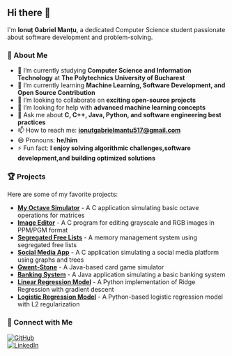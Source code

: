 ## Hi there 👋  

I'm **Ionuț Gabriel Manțu**, a dedicated Computer Science student passionate about software development and problem-solving.  

### 🚀 About Me  
- 🔭 I’m currently studying **Computer Science and Information Technology** at **The Polytechnics University of Bucharest**  
- 🌱 I’m currently learning **Machine Learning, Software Development, and Open Source Contribution**  
- 👯 I’m looking to collaborate on **exciting open-source projects**  
- 🤔 I’m looking for help with **advanced machine learning concepts**  
- 💬 Ask me about **C, C++, Java, Python, and software engineering best practices**  
- 📫 How to reach me: **ionutgabrielmantu517@gmail.com**  
- 😄 Pronouns: **he/him**  
- ⚡ Fun fact: **I enjoy solving algorithmic challenges,software development,and building optimized solutions**  

### 🏆 Projects  
Here are some of my favorite projects:  
- **[My Octave Simulator](https://github.com/ionutmantu8/My-Octave-Simulator)** - A C application simulating basic octave operations for matrices  
- **[Image Editor](https://github.com/ionutmantu8/Image-Editor)** - A C program for editing grayscale and RGB images in PPM/PGM format  
- **[Segregated Free Lists](https://github.com/ionutmantu8/Segregated-Free-Lists)** - A memory management system using segregated free lists  
- **[Social Media App](https://github.com/ionutmantu8/Social-Media-App)** - A C application simulating a social media platform using graphs and trees  
- **[Gwent-Stone](https://github.com/ionutmantu8/Gwent-Stone-Lite)** - A Java-based card game simulator  
- **[Banking System](https://github.com/ionutmantu8/Etapa1-Proiect-Poo)** - A Java application simulating a basic banking system  
- **[Linear Regression Model](https://github.com/ionutmantu8/Machine-Learning---Linear-Regression)** - A Python implementation of Ridge Regression with gradient descent  
- **[Logistic Regression Model](https://github.com/ionutmantu8/Machine-Learning---Logistic-Regression)** - A Python-based logistic regression model with L2 regularization  

### 🔗 Connect with Me  
[![GitHub](https://img.shields.io/badge/GitHub-%2312100E.svg?&style=flat-square&logo=github&logoColor=white)](https://github.com/ionutmantu8)  
[![LinkedIn](https://img.shields.io/badge/LinkedIn-%230077B5.svg?&style=flat-square&logo=linkedin&logoColor=white)](https://www.linkedin.com/in/ionut-gabriel-mantu/)  
